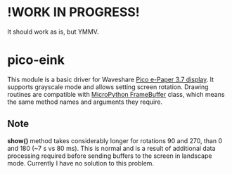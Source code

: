 # !WORK IN PROGRESS!
It should work as is, but YMMV.

# pico-eink
This module is a basic driver for Waveshare [Pico e-Paper 3.7 display](https://www.waveshare.com/wiki/Pico-ePaper-3.7). It supports grayscale mode and allows setting screen rotation. Drawing routines are compatible with [MicroPython FrameBuffer](https://docs.micropython.org/en/latest/library/framebuf.html) class, which means the same method names and arguments they require.

## Note
**show()** method takes considerably longer for rotations 90 and 270, than 0 and 180 (~7 s vs 80 ms). This is normal and is a result of additional data processing required before sending buffers to the screen in landscape mode. Currently I have no solution to this problem.
